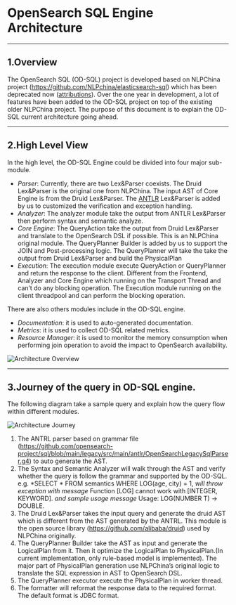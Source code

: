 # OpenSearch SQL Engine Architecture

---
## 1.Overview

The OpenSearch SQL (OD-SQL) project is developed based on NLPChina project (https://github.com/NLPchina/elasticsearch-sql) which has been deprecated now ([attributions](https://github.com/opensearch-project/sql/blob/main/docs/attributions.md)). Over the one year in development, a lot of features have been added to the OD-SQL project on top of the existing older NLPChina project. The purpose of this document is to explain the OD-SQL current architecture going ahead.

---
## 2.High Level View

In the high level, the OD-SQL Engine could be divided into four major sub-module.

* *Parser*: Currently, there are two Lex&Parser coexists. The Druid Lex&Parser is the original one from NLPChina. The input AST of Core Engine is from the Druid Lex&Parser. The [ANTLR](https://github.com/opensearch-project/sql/blob/main/legacy/src/main/antlr/OpenSearchLegacySqlLexer.g4) Lex&Parser is added by us to customized the verification and exception handling.
* *Analyzer*: The analyzer module take the output from ANTLR Lex&Parser then perform syntax and semantic analyze.
* *Core Engine*: The QueryAction take the output from Druid Lex&Parser and translate to the OpenSearch DSL if possible. This is an NLPChina original module. The QueryPlanner Builder is added by us to support the JOIN and Post-processing logic. The QueryPlanner will take the take the output from Druid Lex&Parser and build the PhysicalPlan
* *Execution*: The execution module execute QueryAction or QueryPlanner and return the response to the client. Different from the Frontend, Analyzer and Core Engine which running on the Transport Thread and can’t do any blocking operation. The Execution module running on the client threadpool and can perform the blocking operation.

There are also others modules include in the OD-SQL engine.

* _Documentation_: it is used to auto-generated documentation.
* _Metrics_: it is used to collect OD-SQL related metrics.
* _Resource Manager_:  it is used to monitor the memory consumption when performing join operation to avoid the impact to OpenSearch availability.

![Architecture Overview](img/architecture-overview.png)

---
## 3.Journey of the query in OD-SQL engine.

The following diagram take a sample query and explain how the query flow within different modules.

![Architecture Journey](img/architecture-journey.png)

1. The ANTRL parser based on grammar file (https://github.com/opensearch-project/sql/blob/main/legacy/src/main/antlr/OpenSearchLegacySqlParser.g4) to auto generate the AST. 
2. The Syntax and Semantic Analyzer will walk through the AST and verify whether the query is follow the grammar and supported by the OD-SQL. e.g. *SELECT * FROM semantics WHERE LOG(age, city) = 1, *will throw exception with message* Function [LOG] cannot work with [INTEGER, KEYWORD]. *and sample usage message* Usage: LOG(NUMBER T) → DOUBLE.
3. The Druid Lex&Parser takes the input query and generate the druid AST which is different from the AST generated by the ANTRL. This module is the open source library (https://github.com/alibaba/druid) used by NLPChina originally.
4. The QueryPlanner Builder take the AST as input and generate the LogicalPlan from it. Then it optimize the LogicalPlan to PhysicalPlan.(In current implementation, only rule-based model is implemented). The major part of PhysicalPlan generation use NLPChina’s original logic to translate the SQL expression in AST to OpenSearch DSL.
5. The QueryPlanner executor execute the PhysicalPlan in worker thread.
6. The formatter will reformat the response data to the required format. The default format is JDBC format.

